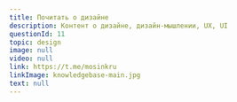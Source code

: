 ```yaml
---
title: Почитать о дизайне
description: Контент о дизайне, дизайн-мышлении, UX, UI
questionId: 11
topic: design
image: null
video: null
link: https://t.me/mosinkru
linkImage: knowledgebase-main.jpg
text: null
---
```

